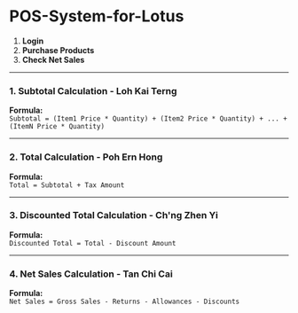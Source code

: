 # POS-System-for-Lotus
1. **Login**  
2. **Purchase Products**  
3. **Check Net Sales**  

---

### 1. Subtotal Calculation - Loh Kai Terng
**Formula:**  
`Subtotal = (Item1 Price * Quantity) + (Item2 Price * Quantity) + ... + (ItemN Price * Quantity)`

---

### 2. Total Calculation - Poh Ern Hong
**Formula:**  
`Total = Subtotal + Tax Amount`

---

### 3. Discounted Total Calculation - Ch'ng Zhen Yi
**Formula:**  
`Discounted Total = Total - Discount Amount`

---

### 4. Net Sales Calculation - Tan Chi Cai
**Formula:**  
`Net Sales = Gross Sales - Returns - Allowances - Discounts`
